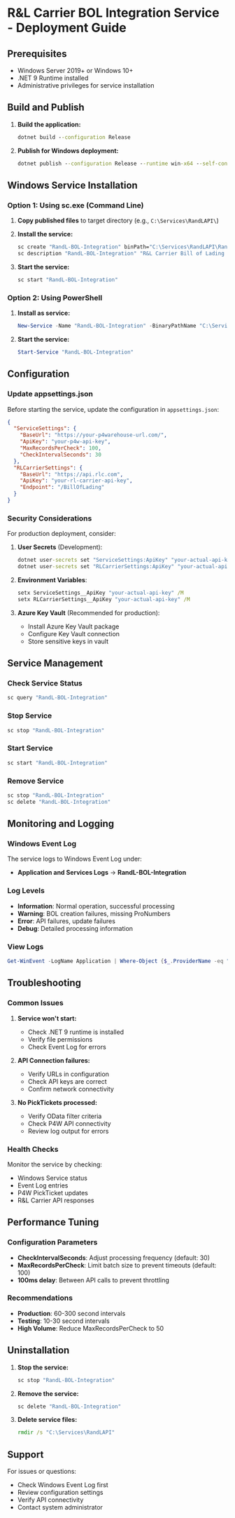 # R&L Carrier BOL Integration Service - Deployment Guide

## Prerequisites

- Windows Server 2019+ or Windows 10+
- .NET 9 Runtime installed
- Administrative privileges for service installation

## Build and Publish

1. **Build the application:**
   ```cmd
   dotnet build --configuration Release
   ```

2. **Publish for Windows deployment:**
   ```cmd
   dotnet publish --configuration Release --runtime win-x64 --self-contained false --output ./publish
   ```

## Windows Service Installation

### Option 1: Using sc.exe (Command Line)

1. **Copy published files** to target directory (e.g., `C:\Services\RandLAPI\`)

2. **Install the service:**
   ```cmd
   sc create "RandL-BOL-Integration" binPath="C:\Services\RandLAPI\RandLAPI.exe" start=auto
   sc description "RandL-BOL-Integration" "R&L Carrier Bill of Lading Integration Service for P4 Warehouse"
   ```

3. **Start the service:**
   ```cmd
   sc start "RandL-BOL-Integration"
   ```

### Option 2: Using PowerShell

1. **Install as service:**
   ```powershell
   New-Service -Name "RandL-BOL-Integration" -BinaryPathName "C:\Services\RandLAPI\RandLAPI.exe" -DisplayName "R&L BOL Integration" -StartupType Automatic -Description "R&L Carrier Bill of Lading Integration Service for P4 Warehouse"
   ```

2. **Start the service:**
   ```powershell
   Start-Service "RandL-BOL-Integration"
   ```

## Configuration

### Update appsettings.json

Before starting the service, update the configuration in `appsettings.json`:

```json
{
  "ServiceSettings": {
    "BaseUrl": "https://your-p4warehouse-url.com/",
    "ApiKey": "your-p4w-api-key",
    "MaxRecordsPerCheck": 100,
    "CheckIntervalSeconds": 30
  },
  "RLCarrierSettings": {
    "BaseUrl": "https://api.rlc.com",
    "ApiKey": "your-rl-carrier-api-key",
    "Endpoint": "/BillOfLading"
  }
}
```

### Security Considerations

For production deployment, consider:

1. **User Secrets** (Development):
   ```cmd
   dotnet user-secrets set "ServiceSettings:ApiKey" "your-actual-api-key"
   dotnet user-secrets set "RLCarrierSettings:ApiKey" "your-actual-api-key"
   ```

2. **Environment Variables**:
   ```cmd
   setx ServiceSettings__ApiKey "your-actual-api-key" /M
   setx RLCarrierSettings__ApiKey "your-actual-api-key" /M
   ```

3. **Azure Key Vault** (Recommended for production):
   - Install Azure Key Vault package
   - Configure Key Vault connection
   - Store sensitive keys in vault

## Service Management

### Check Service Status
```cmd
sc query "RandL-BOL-Integration"
```

### Stop Service
```cmd
sc stop "RandL-BOL-Integration"
```

### Start Service
```cmd
sc start "RandL-BOL-Integration"
```

### Remove Service
```cmd
sc stop "RandL-BOL-Integration"
sc delete "RandL-BOL-Integration"
```

## Monitoring and Logging

### Windows Event Log
The service logs to Windows Event Log under:
- **Application and Services Logs** → **RandL-BOL-Integration**

### Log Levels
- **Information**: Normal operation, successful processing
- **Warning**: BOL creation failures, missing ProNumbers
- **Error**: API failures, update failures
- **Debug**: Detailed processing information

### View Logs
```powershell
Get-WinEvent -LogName Application | Where-Object {$_.ProviderName -eq "RandL-BOL-Integration"} | Select-Object TimeCreated, LevelDisplayName, Message
```

## Troubleshooting

### Common Issues

1. **Service won't start:**
   - Check .NET 9 runtime is installed
   - Verify file permissions
   - Check Event Log for errors

2. **API Connection failures:**
   - Verify URLs in configuration
   - Check API keys are correct
   - Confirm network connectivity

3. **No PickTickets processed:**
   - Verify OData filter criteria
   - Check P4W API connectivity
   - Review log output for errors

### Health Checks

Monitor the service by checking:
- Windows Service status
- Event Log entries
- P4W PickTicket updates
- R&L Carrier API responses

## Performance Tuning

### Configuration Parameters

- **CheckIntervalSeconds**: Adjust processing frequency (default: 30)
- **MaxRecordsPerCheck**: Limit batch size to prevent timeouts (default: 100)
- **100ms delay**: Between API calls to prevent throttling

### Recommendations

- **Production**: 60-300 second intervals
- **Testing**: 10-30 second intervals
- **High Volume**: Reduce MaxRecordsPerCheck to 50

## Uninstallation

1. **Stop the service:**
   ```cmd
   sc stop "RandL-BOL-Integration"
   ```

2. **Remove the service:**
   ```cmd
   sc delete "RandL-BOL-Integration"
   ```

3. **Delete service files:**
   ```cmd
   rmdir /s "C:\Services\RandLAPI"
   ```

## Support

For issues or questions:
- Check Windows Event Log first
- Review configuration settings
- Verify API connectivity
- Contact system administrator
